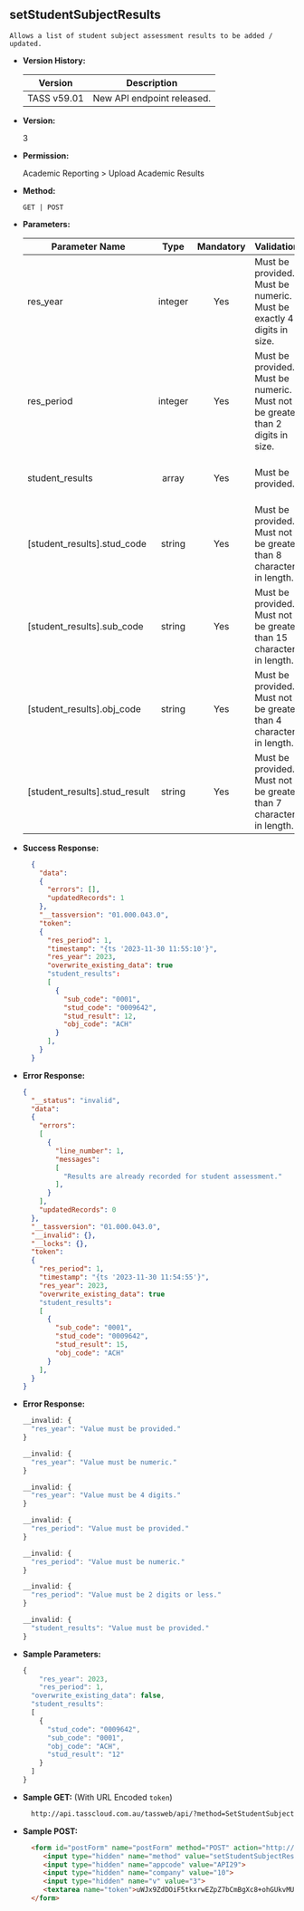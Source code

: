 **setStudentSubjectResults**
----
    Allows a list of student subject assessment results to be added / updated.

* **Version History:**

    Version | Description
    --- | --- |
    TASS v59.01 | New API endpoint released.

* **Version:**

    3

* **Permission:**

    Academic Reporting > Upload Academic Results

* **Method:**

    `GET | POST`

*  **Parameters:**

    Parameter Name | Type | Mandatory | Validations | Notes
    --- | :---: | :---: | --- | --- |
    res_year | integer | Yes | Must be provided.<br>Must be numeric.<br>Must be exactly 4 digits in size. | Year to apply subject assessment results for.
    res_period | integer | Yes | Must be provided.<br>Must be numeric.<br>Must not be greater than 2 digits in size. | Period to apply subject assessment results for.
    student_results | array | Yes | Must be provided. | List of student results to update.
    [student_results].stud_code | string | Yes | Must be provided.<br>Must not be greater than 8 characters in length. | Student code.
    [student_results].sub_code | string | Yes | Must be provided.<br>Must not be greater than 15 characters in length. | Subject code.
    [student_results].obj_code | string | Yes | Must be provided.<br>Must not be greater than 4 characters in length. | Objective code.
    [student_results].stud_result | string | Yes | Must be provided.<br>Must not be greater than 7 characters in length. | Assessment result.

* **Success Response:**

    ```json
      {
        "data":
        {
          "errors": [],
          "updatedRecords": 1
        },
        "__tassversion": "01.000.043.0",
        "token":
        {
          "res_period": 1,
          "timestamp": "{ts '2023-11-30 11:55:10'}",
          "res_year": 2023,
          "overwrite_existing_data": true
          "student_results":
          [
            {
              "sub_code": "0001",
              "stud_code": "0009642",
              "stud_result": 12,
              "obj_code": "ACH"
            }
          ],
        }
      }
    ```

* **Error Response:**

    ```json
    {
      "__status": "invalid",
      "data":
      {
        "errors":
        [
          {
            "line_number": 1,
            "messages":
            [
              "Results are already recorded for student assessment."
            ],
          }
        ],
        "updatedRecords": 0
      },
      "__tassversion": "01.000.043.0",
      "__invalid": {},
      "__locks": {},
      "token":
      {
        "res_period": 1,
        "timestamp": "{ts '2023-11-30 11:54:55'}",
        "res_year": 2023,
        "overwrite_existing_data": true
        "student_results":
        [
          {
            "sub_code": "0001",
            "stud_code": "0009642",
            "stud_result": 15,
            "obj_code": "ACH"
          }
        ],
      }
    }
    ```
 
* **Error Response:**

    ```javascript
    __invalid: {
      "res_year": "Value must be provided."
    }
    ```

    ```javascript
    __invalid: {
      "res_year": "Value must be numeric."
    }
    ```

    ```javascript
    __invalid: {
      "res_year": "Value must be 4 digits."
    }
    ```

    ```javascript
    __invalid: {
      "res_period": "Value must be provided."
    }
    ```

    ```javascript
    __invalid: {
      "res_period": "Value must be numeric."
    }
    ```

    ```javascript
    __invalid: {
      "res_period": "Value must be 2 digits or less."
    }
    ```
	
    ```javascript
    __invalid: {
      "student_results": "Value must be provided."
    }
    ```
    
* **Sample Parameters:**

  ```javascript
  {
	  "res_year": 2023,
	  "res_period": 1,
    "overwrite_existing_data": false,
    "student_results":
    [
      {
        "stud_code": "0009642",
        "sub_code": "0001",
        "obj_code": "ACH",
        "stud_result": "12"
      }
    ]
  }
  ```

* **Sample GET:** (With URL Encoded `token`)

  ```HTML
    http://api.tasscloud.com.au/tassweb/api/?method=SetStudentSubjectResults&appcode=API29&company=10&v=3&token=uWJx9ZdDOiF5tkxrwEZpZ7bCmBgXc8+ohGUkvMU9tTfLvbP8V750wG9Ud5mCq/ffCOIpJ5RIoacjluX5Qgde4AYiOqTXZzL0LoHR2mUuN70NNR1wYxQQeYDyPeqirusSfyAsR534FuPBfWUZEDmQYSxFDg2lDKyeFWnJTymmZdZ2nEAP/LSGP4e7VwG8HayNIt92J6uH/LxTUC2yq8Z4tD0ow3oFXfd0uFGPjxnJiWcdZNpehYQezstq1ioudRoVKUJkZ1xTCHHHq1eTxtgkmw==
  ```
  
* **Sample POST:**

  ```HTML
    <form id="postForm" name="postForm" method="POST" action="http://api.tasscloud.com.au/tassweb/api/">
       <input type="hidden" name="method" value="setStudentSubjectResults**">
       <input type="hidden" name="appcode" value="API29">
       <input type="hidden" name="company" value="10">
       <input type="hidden" name="v" value="3">
       <textarea name="token">uWJx9ZdDOiF5tkxrwEZpZ7bCmBgXc8+ohGUkvMU9tTfLvbP8V750wG9Ud5mCq/ffCOIpJ5RIoacjluX5Qgde4AYiOqTXZzL0LoHR2mUuN70NNR1wYxQQeYDyPeqirusSfyAsR534FuPBfWUZEDmQYSxFDg2lDKyeFWnJTymmZdZ2nEAP/LSGP4e7VwG8HayNIt92J6uH/LxTUC2yq8Z4tD0ow3oFXfd0uFGPjxnJiWcdZNpehYQezstq1ioudRoVKUJkZ1xTCHHHq1eTxtgkmw==</textarea>
    </form>
  ```
